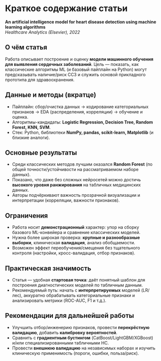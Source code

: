 # Краткое содержание статьи
**An artificial intelligence model for heart disease detection using machine learning algorithms**  
*Healthcare Analytics (Elsevier), 2022*

## О чём статья
Работа описывает построение и оценку **модели машинного обучения для выявления сердечных заболеваний**. Цель — показать, как классические алгоритмы ML (и базовый пайплайн на Python) могут предсказывать наличие/риск ССЗ и служить основой прикладного прототипа для здравоохранения.

## Данные и методы (вкратце)
- Пайплайн: сбор/очистка данных → кодирование категориальных признаков → EDA (распределения, корреляции) → обучение и оценка.
- Алгоритмы-кандидаты: **Logistic Regression, Decision Tree, Random Forest, KNN, SVM**.
- Стек: Python, библиотеки **NumPy, pandas, scikit-learn, Matplotlib** (и близкие аналоги).

## Основные результаты
- Среди классических методов лучшим оказался **Random Forest** (по общей точности/устойчивости на рассматриваемом наборе данных).
- Показано, что даже без сложных нейросетей можно достичь **высокого уровня ранжирования** на табличных медицинских данных.
- Авторы подчёркивают важность прозрачной визуализации и интерпретации (корреляции, важности признаков).

## Ограничения
- Работа носит **демонстрационный** характер: упор на сборку базового ML-конвейера и сравнение классических моделей.
- Нужна более широкая проверка: **крупные и разнообразные выборки**, клиническая **валидация**, анализ обобщаемости.
- Возможен эффект переобучения/смещения без тщательного контроля (настройки, кросс-валидация, отбор признаков).

## Практическая значимость
- Статья — удобная **стартовая точка**: даёт понятный шаблон для построения диагностических моделей по табличным данным.
- Рекомендуемый путь: начать с **интерпретируемых** моделей (LR/лес), аккуратно обрабатывать категориальные признаки и анализировать метрики (ROC-AUC, F1 и т.д.).

## Рекомендации для дальнейшей работы
- Улучшить отбор/инженерию признаков, провести **перекрёстную валидацию**, добавить **калибровку вероятностей**.
- Сравнить с **градиентным бустингом** (CatBoost/LightGBM/XGBoost) и/или специализированными табличными НС.
- Провести **внешнюю валидацию** на независимых наборах и изучить клиническую применимость (пороги, ошибки, польза/риск).
